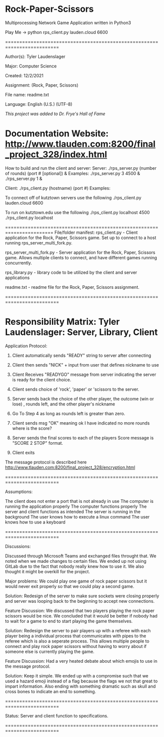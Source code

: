 # Rock-Paper-Scissors
Multiprocessing Network Game Application written in Python3

Play Me -> python rps_client.py lauden.cloud 6600

=========================================================================

Author(s):           Tyler Laudenslager

 Major:               Computer Science
 
 Created:                 12/2/2021
 
 Assignment:          (Rock, Paper, Scissors)
 
 File name:           readme.txt
 
  Language:            English (U.S.) (UTF-8)
  
  *This project was added to Dr. Frye's Hall of Fame*
  
  Documentation Website: http://www.tlauden.com:8200/final_project_328/index.html
 =======================================================================
 How to build and run the client and server: 
 Server:
 ./rps_server.py (number of rounds) (port # [optional]) &
 Examples: 
 ./rps_server.py 3 4500 &
 ./rps_server.py 1 &

 Client:
 ./rps_client.py (hostname) (port #)
 Examples:

 To connect off of kutztown servers use the following
 ./rps_client.py lauden.cloud 6600

 To run on kutztown.edu use the following
 ./rps_client.py localhost 4500
 ./rps_client.py localhost

 =======================================================================
 File/folder manifest:
 rps_client.py - Client application for the Rock, Paper, Scissors game.
                 Set up to connect to a host running rps_server_multi_fork.py.
 
 rps_server_multi_fork.py - Server application for the Rock, Paper, Scissors game.
                            Allows multiple clients to connect, and have different
							games running concurrently.
 
 rps_library.py - library code to be utilized by the client and server applications
 
 readme.txt - readme file for the Rock, Paper, Scissors assignment.
 
 =========================================================================
 
 Responsibility Matrix:
  Tyler Laudenslager: Server, Library, Client
 =========================================================================
 
 Application Protocol:

 1. Client automatically sends "READY" string to server after connecting

 2. Client then sends "NICK" + input from user that defines nickname to use

 3. Client Receives "READYGO" message from server indicating the server is
   ready for the client choice.

 4. Client sends choice of 'rock', 'paper' or 'scissors to the server.

 5. Server sends back the choice of the other player, the outcome (win or lose)
   , rounds left, and the other player's nickname

 6. Go To Step 4 as long as rounds left is greater than zero.

 7. Client sends msg "OK" meaning ok I have indicated no more rounds
   where is the score?

 8. Server sends the final scores to each of the players
   Score message is "SCORE 2 STOP" format.

 9. Client exits

 The message protocol is described here
 http://www.tlauden.com:8200/final_project_328/encryption.html

 =========================================================================
 
 Assumptions:

 The client does not enter a port that is not already in use
 The computer is running the application properly
 The computer functions properly
 The server and client functions as intended
 The server is running in the background
 The user knows how to execute a linux command
 The user knows how to use a keyboard
 
 =========================================================================
 
 Discussions:

 Discussed through Microsoft Teams and exchanged files throught that. We noted when we 
 made changes to certain files. We ended up not using GitLab due to the fact that nobody
 really knew how to use it. We also thought it might be overkill for the project.

 Major problems: We could play one game of rock paper scissors but it would never exit properly so
 that we could play a second game.

 Solution: Redesign of the server to make sure sockets were closing properly and server was looping
           back to the beginning to accept new connections.

 Feature Discussion: We discussed that two players playing the rock paper scissors would be nice. We
                     concluded that it would be better if nobody had to wait for a game to end to start
                     playing the game themselves.
 
 Solution: Redesign the server to pair players up with a referee with each player being a individual
           process that communicates with pipes to the referee which is also a seperate process. This
           allows multiple people to connect and play rock paper scissors without having to worry about
           if someone else is currently playing the game.

 Feature Discussion: Had a very heated debate about which emojis to use in the message protocol.
 
 Solution: Keep it simple. We ended up with a compromise such that we used a hazard emoji instead of a flag
           because the flags we not that great to impart information. Also ending with something dramatic such
           as skull and cross bones to indicate an end to something.
 
 =========================================================================
 
 Status: 
  Server and client function to specifications.	
 
 =========================================================================
